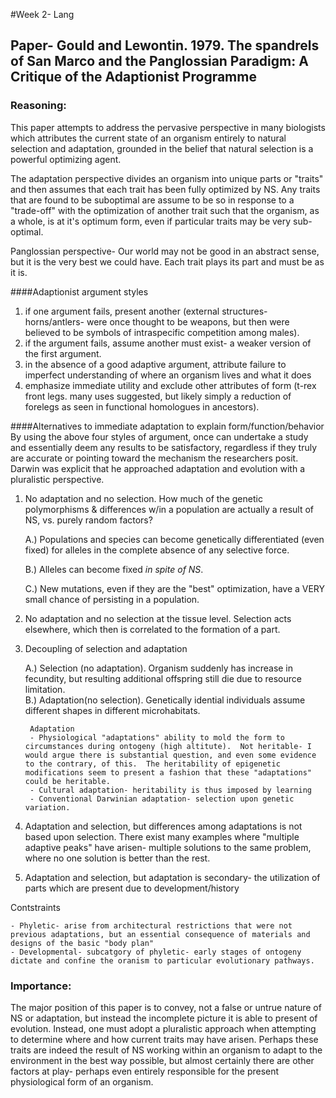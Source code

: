 #Week 2- Lang

## Paper- Gould and Lewontin. 1979. The spandrels of San Marco and the Panglossian Paradigm: A Critique of the Adaptionist Programme

### Reasoning:
This paper attempts to address the pervasive perspective in many biologists which attributes the current state of an organism entirely to natural selection and adaptation, grounded in the belief that natural selection is a powerful optimizing agent. 

The adaptation perspective divides an organism into unique parts or "traits" and then assumes that each trait has been fully optimized by NS.  Any traits that are found to be suboptimal are assume to be so in response to a "trade-off" with the optimization of another trait such that the organism, as a whole, is at it's optimum form, even if particular traits may be very sub-optimal. 

Panglossian perspective- Our world may not be good in an abstract sense, but it is the very best we could have. Each trait plays its part and must be as it is.

####Adaptionist argument styles

1. if one argument fails, present another  (external structures- horns/antlers- were once thought to be weapons, but then were believed to be symbols of intraspecific competition among males). 
2. if the argument fails, assume another must exist- a weaker version of the first argument. 
3. in the absence of a good adaptive argument, attribute failure to imperfect understanding of where an organism lives and what it does
4. emphasize immediate utility and exclude other attributes of form (t-rex front legs. many uses suggested, but likely simply a reduction of forelegs as seen in functional homologues in ancestors).

####Alternatives to immediate adaptation to explain form/function/behavior
By using the above four styles of argument, once can undertake a study and essentially deem any results to be satisfactory, regardless if they truly are accurate or pointing toward the mechanism the researchers posit. Darwin was explicit that he approached adaptation and evolution with a pluralistic perspective.  

1. No adaptation and no selection. How much of the genetic polymorphisms & differences w/in a population are actually a result of NS, vs. purely random factors? 

	A.) Populations and species can become genetically differentiated (even fixed) for alleles in the complete absence of any selective force.
	
	B.) Alleles can become fixed *in spite of NS*. 

	C.) New mutations, even if they are the "best" optimization, have a VERY small chance of persisting in a population. 
	
2. No adaptation and no selection at the tissue level. Selection acts elsewhere, which then is correlated to the formation of a part. 
3. Decoupling of selection and adaptation

	A.) Selection (no adaptation). Organism suddenly has increase in fecundity, but resulting additional offspring still die due to resource limitation.  
	B.) Adaptation(no selection). Genetically idential individuals assume different shapes in different microhabitats. 
		
		Adaptation
		- Physiological "adaptations" ability to mold the form to circumstances during ontogeny (high altitute).  Not heritable- I would argue there is substantial question, and even some evidence to the contrary, of this.  The heritability of epigenetic modifications seem to present a fashion that these "adaptations" could be heritable.
		- Cultural adaptation- heritability is thus imposed by learning
		- Conventional Darwinian adaptation- selection upon genetic variation. 

4. Adaptation and selection, but differences among adaptations is not based upon selection. There exist many examples where "multiple adaptive peaks" have arisen- multiple solutions to the same problem, where no one solution is better than the rest. 
5. Adaptation and selection, but adaptation is secondary- the utilization of parts which are present due to development/history

Contstraints

	- Phyletic- arise from architectural restrictions that were not previous adaptations, but an essential consequence of materials and designs of the basic "body plan"
	- Developmental- subcatgory of phyletic- early stages of ontogeny dictate and confine the oranism to particular evolutionary pathways. 

### Importance:

The major position of this paper is to convey, not a false or untrue nature of NS or adaptation, but instead the incomplete picture it is able to present of evolution.  Instead, one must adopt a pluralistic approach when attempting to determine where and how current traits may have arisen.  Perhaps these traits are indeed the result of NS working within an organism to adapt to the environment in the best way possible, but almost certainly there are other factors at play- perhaps even entirely responsible for the present physiological form of an organism. 




